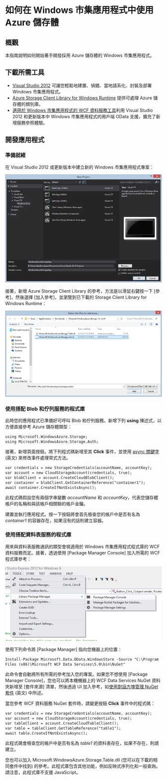 <properties 
	pageTitle="在 Windows 市集應用程式中使用 Azure 儲存體 | Azure" 
	description="了解如何使用 Azure Blob、佇列和資料表來儲存 Windows 市集應用程式的資料。" 
	services="storage" 
	documentationCenter="" 
	authors="tamram" 
	manager="adinah" 
	editor="cgronlun"/>

<tags 
	ms.service="storage" 
	ms.workload="storage" 
	ms.tgt_pltfrm="mobile-windows-store" 
	ms.devlang="dotnet" 
	ms.topic="article" 
	ms.date="06/18/2015" 
	ms.author="tamram"/>





# 如何在 Windows 市集應用程式中使用 Azure 儲存體

## 概觀

本指南說明如何開始著手開發採用 Azure 儲存體的 Windows 市集應用程式。

## 下載所需工具 ##

- [Visual Studio 2012](http://msdn.microsoft.com/library/windows/apps/br211384) 可讓您輕鬆地建置、偵錯、當地語系化、封裝及部署 Windows 市集應用程式。
- [Azure Storage Client Library for Windows Runtime](http://blogs.msdn.com/b/windowsazurestorage/archive/2012/11/05/windows-azure-storage-client-library-for-windows-runtime.aspx) 提供可處理 Azure 儲存體的類別庫。
- [適用於 Windows 市集應用程式的 WCF 資料服務工具](http://www.microsoft.com/download/details.aspx?id=30714)利用 Visual Studio 2012 和更新版本中 Windows 市集應用程式的用戶端 OData 支援，擴充了新增服務參照體驗。

## 開發應用程式 ##

### 準備就緒

在 Visual Studio 2012 或更新版本中建立新的 Windows 市集應用程式專案：

![store-apps-storage-vs-project][store-apps-storage-vs-project]

接著，新增 Azure Storage Client Library 的參考，方法是以滑鼠右鍵按一下 [參考]，然後選擇 [加入參考]，並瀏覽到已下載的 Storage Client Library for Windows Runtime：

![store-apps-storage-choose-library][store-apps-storage-choose-library]

### 使用搭配 Blob 和佇列服務的程式庫

此時您的應用程式已準備好可呼叫 Blob 和佇列服務。新增下列 **using** 陳述式，以方便直接參考 Azure 儲存體類型：

    using Microsoft.WindowsAzure.Storage;
    using Microsoft.WindowsAzure.Storage.Auth;
    
接著，新增頁面按鈕。將下列程式碼新增至其 **Click** 事件，並使用 [async 關鍵字](http://msdn.microsoft.com/library/vstudio/hh156513.aspx) (英文) 來修改事件處理常式方法。
    
    var credentials = new StorageCredentials(accountName, accountKey);
    var account = new CloudStorageAccount(credentials, true);
    var blobClient = account.CreateCloudBlobClient();
    var container = blobClient.GetContainerReference("container1");
    await container.CreateIfNotExistsAsync();
    
此程式碼假設您有兩個字串變數 *accountName* 和 *accountKey*，代表您儲存體帳戶的名稱和與該帳戶相關聯的帳戶金鑰。

建置並執行應用程式。按一下按鈕將會首先檢查您的帳戶中是否有名為 *container1* 的容器存在，如果沒有的話則建立容器。

### 使用搭配資料表服務的程式庫

用來與資料表服務通訊的類型會視適用於 Windows 市集應用程式程式庫的 WCF 資料服務而定。接著，透過使用 [Package Manager Console] 加入所需的 WCF 程式庫參考：

![store-apps-storage-package-manager][store-apps-storage-package-manager]

使用下列命令將 [Package Manager] 指向您機器上的位置：
    
    Install-Package Microsoft.Data.OData.WindowsStore -Source "C:\Program Files (x86)\Microsoft WCF Data Services\5.0\bin\NuGet"

此命令會自動將所有所需的參考加入您的專案。如果您不想使用 [Package Manager Console]，您也可以將本機機器上的 WCF Data Services NuGet 資料夾新增至 [套件來源] 清單，然後透過 UI 加入參考，如[使用對話方塊管理 NuGet 套件](http://docs.nuget.org/docs/start-here/Managing-NuGet-Packages-Using-The-Dialog) (英文) 中所述。

當您參考 WCF 資料服務 NuGet 套件時，請變更按鈕 **Click** 事件中的程式碼：
    
    var credentials = new StorageCredentials(accountName, accountKey);
    var account = new CloudStorageAccount(credentials, true);
    var tableClient = account.CreateCloudTableClient();
    var table = tableClient.GetTableReference("table1");
    await table.CreateIfNotExistsAsync();
    
此程式碼會檢查您的帳戶中是否有名為 *table1* 的資料表存在，如果不存在，則請建立。

您也可以加入 Microsoft.WindowsAzure.Storage.Table.dll (您可以在下載的相同套件中找到) 的參考。此程式庫包含其他功能，例如反映式序列化和一般查詢。請注意，此程式庫不支援 JavaScript。



[store-apps-storage-vs-project]: ./media/storage-use-store-apps/store-apps-storage-vs-project.png
[store-apps-storage-choose-library]: ./media/storage-use-store-apps/store-apps-storage-choose-library.png
[store-apps-storage-package-manager]: ./media/storage-use-store-apps/store-apps-storage-package-manager.png
 

<!---HONumber=July15_HO1-->